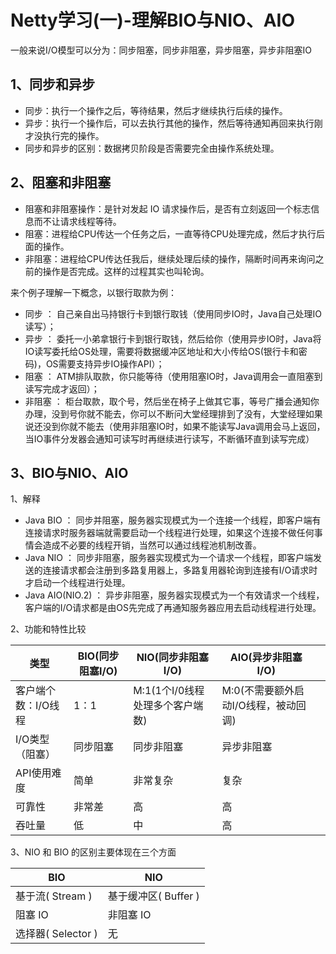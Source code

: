 #  Netty学习(一)-理解BIO与NIO、AIO

一般来说I/O模型可以分为：同步阻塞，同步非阻塞，异步阻塞，异步非阻塞IO

## 1、同步和异步

- 同步：执行一个操作之后，等待结果，然后才继续执行后续的操作。
- 异步：执行一个操作后，可以去执行其他的操作，然后等待通知再回来执行刚才没执行完的操作。
- 同步和异步的区别：数据拷贝阶段是否需要完全由操作系统处理。

##  2、阻塞和非阻塞

- 阻塞和非阻塞操作：是针对发起 IO 请求操作后，是否有立刻返回一个标志信息而不让请求线程等待。
- 阻塞：进程给CPU传达一个任务之后，一直等待CPU处理完成，然后才执行后面的操作。
- 非阻塞：进程给CPU传达任我后，继续处理后续的操作，隔断时间再来询问之前的操作是否完成。这样的过程其实也叫轮询。

来个例子理解一下概念，以银行取款为例： 

- 同步 ： 自己亲自出马持银行卡到银行取钱（使用同步IO时，Java自己处理IO读写）；
- 异步 ： 委托一小弟拿银行卡到银行取钱，然后给你（使用异步IO时，Java将IO读写委托给OS处理，需要将数据缓冲区地址和大小传给OS(银行卡和密码)，OS需要支持异步IO操作API）；
- 阻塞 ： ATM排队取款，你只能等待（使用阻塞IO时，Java调用会一直阻塞到读写完成才返回）；
- 非阻塞 ： 柜台取款，取个号，然后坐在椅子上做其它事，等号广播会通知你办理，没到号你就不能去，你可以不断问大堂经理排到了没有，大堂经理如果说还没到你就不能去（使用非阻塞IO时，如果不能读写Java调用会马上返回，当IO事件分发器会通知可读写时再继续进行读写，不断循环直到读写完成）

##  3、BIO与NIO、AIO

1、解释

- Java BIO ： 同步并阻塞，服务器实现模式为一个连接一个线程，即客户端有连接请求时服务器端就需要启动一个线程进行处理，如果这个连接不做任何事情会造成不必要的线程开销，当然可以通过线程池机制改善。
- Java NIO ： 同步非阻塞，服务器实现模式为一个请求一个线程，即客户端发送的连接请求都会注册到多路复用器上，多路复用器轮询到连接有I/O请求时才启动一个线程进行处理。
- Java AIO(NIO.2) ： 异步非阻塞，服务器实现模式为一个有效请求一个线程，客户端的I/O请求都是由OS先完成了再通知服务器应用去启动线程进行处理。

2、功能和特性比较

| 类型 |  BIO(同步阻塞I/O)    |  NIO(同步非阻塞I/O)    | AIO(异步非阻塞I/O)     |      |
| ---- | ---- | ---- | ---- | ---- |
|  客户端个数：I/O线程    |   1：1   |  M:1(1个I/0线程处理多个客户端数)    |   M:0(不需要额外启动I/O线程，被动回调)   |      |
|    I/O类型（阻塞）  | 同步阻塞     |  同步非阻塞    |   异步非阻塞   |      |
|  API使用难度    |   简单   |   非常复杂   |   复杂    |     |
|  可靠性    |  非常差    |   高   |    高  |      |
| 吞吐量     |  低    |   中   |  高    |      |

3、NIO 和 BIO 的区别主要体现在三个方面

| **BIO**  | **NIO**      |
| ---------------- | ---- |
|  基于流( Stream )       |  基于缓冲区( Buffer )    |
| 阻塞 IO | 非阻塞 IO     |
| 选择器( Selector ) |  无    |

